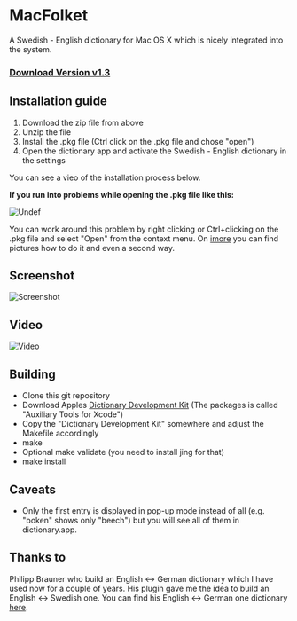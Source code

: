 # MacFolket

A Swedish - English dictionary for Mac OS X which is nicely integrated into the system.

### **[Download Version v1.3](https://github.com/hashier/MacFolket/releases/download/v1.3/MacFolket-1.3.pkg)**


## Installation guide

1. Download the zip file from above
2. Unzip the file
3. Install the .pkg file (Ctrl click on the .pkg file and chose "open")
4. Open the dictionary app and activate the Swedish - English dictionary in the settings

You can see a vieo of the installation process below.

**If you run into problems while opening the .pkg file like this:**

![Undef](https://github.com/hashier/MacFolket/raw/master/images/undef.png)

You can work around this problem by right clicking or Ctrl+clicking on the .pkg file and select "Open" from the context menu. On [imore](http://www.imore.com/how-open-apps-unidentified-developer-os-x-mountain-lion) you can find pictures how to do it and even a second way.


## Screenshot

![Screenshot](https://github.com/hashier/MacFolket/raw/master/images/svendict.jpg)


## Video

[![Video](http://img.youtube.com/vi/gWR_BvioaVw/0.jpg)](http://youtu.be/gWR_BvioaVw "This video shows the installation")


## Building

- Clone this git repository
- Download Apples [Dictionary Development Kit](https://developer.apple.com/downloads/) (The packages is called "Auxiliary Tools for Xcode")
- Copy the "Dictionary Development Kit" somewhere and adjust the Makefile accordingly
- make
- Optional make validate (you need to install jing for that)
- make install


## Caveats

- Only the first entry is displayed in pop-up mode instead of all (e.g. "boken" shows only "beech") but you will see all of them in dictionary.app.


## Thanks to

Philipp Brauner who build an English <-> German dictionary which I have used now for a couple of years. His plugin gave me the idea to build an English <-> Swedish one.
You can find his English <-> German one dictionary [here](http://lipflip.org/articles/dictcc-dictionary-plugin).

